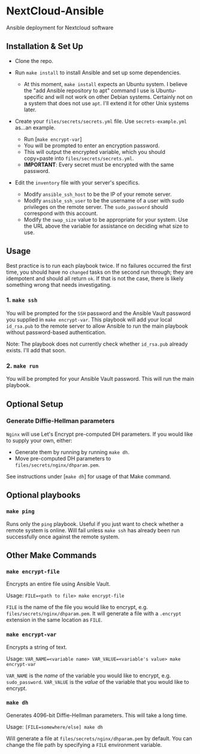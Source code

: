 # NextCloud-Ansible

Ansible deployment for Nextcloud software

## Installation & Set Up

- Clone the repo.

- Run `make install` to install Ansible and set up some dependencies.
  - At this moment, `make install` expects an Ubuntu system. I believe the "add Ansible repository to apt" command I use is Ubuntu-specific and will not work on other Debian systems. Certainly not on a system that does not use `apt`. I'll extend it for other Unix systems later.

- Create your `files/secrets/secrets.yml` file. Use `secrets-example.yml` as...an example.
  - Run [`make encrypt-var`]
  - You will be prompted to enter an encryption password.
  - This will output the encrypted variable, which you should copy+paste into `files/secrets/secrets.yml`.
  - __IMPORTANT__: Every secret must be encrypted with the same password.

- Edit the `inventory` file with your server's specifics.
  - Modify `ansible_ssh_host` to be the IP of your remote server.
  - Modify `ansible_ssh_user` to be the username of a user with sudo privileges on the remote server. The `sudo_password` should correspond with this account.
  - Modify the `swap_size` value to be appropriate for your system. Use the URL above the variable for assistance on deciding what size to use.

## Usage

Best practice is to run each playbook twice. If no failures occurred the first time, you should have no `changed` tasks on the second run through; they are idempotent and should all return `ok`. If that is not the case, there is likely something wrong that needs investigating.

### 1. `make ssh`

You will be prompted for the `SSH` password and the Ansible Vault password you supplied in `make encrypt-var`. This playbook will add your local `id_rsa.pub` to the remote server to allow Ansible to run the main playbook without password-based authentication.

Note: The playbook does not currently check whether `id_rsa.pub` already exists. I'll add that soon.

### 2. `make run`

You will be prompted for your Ansible Vault password. This will run the main playbook.

## Optional Setup

### Generate Diffie-Hellman parameters

`Nginx` will use Let's Encrypt pre-computed DH parameters. If you would like to supply your own, either:
  - Generate them by running by running `make dh`.
  - Move pre-computed DH parameters to `files/secrets/nginx/dhparam.pem`.

See instructions under [`make dh`] for usage of that Make command.

## Optional playbooks

### `make ping`

Runs only the `ping` playbook. Useful if you just want to check whether a remote system is online. Will fail unless `make ssh` has already been run successfully once against the remote system.

## Other Make Commands

### `make encrypt-file`

Encrypts an entire file using Ansible Vault.

Usage: `FILE=<path to file> make encrypt-file`

`FILE` is the name of the file you would like to encrypt, e.g. `files/secrets/nginx/dhparam.pem`. It will generate a file with a `.encrypt` extension in the same location as `FILE`.

### `make encrypt-var`

Encrypts a string of text.

Usage: `VAR_NAME=<variable name> VAR_VALUE=<variable's value> make encrypt-var`

`VAR_NAME` is the _name_ of the variable you would like to encrypt, e.g. `sudo_password`. `VAR_VALUE` is the _value_ of the variable that you would like to encrypt.

### `make dh`

Generates 4096-bit Diffie-Hellman parameters. This will take a long time.

Usage: `[FILE=somewhere/else] make dh`

Will generate a file at `files/secrets/nginx/dhparam.pem` by default. You can change the file path by specifying a `FILE` environment variable.
